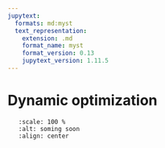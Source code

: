 ```yaml
---
jupytext:
  formats: md:myst
  text_representation:
    extension: .md
    format_name: myst
    format_version: 0.13
    jupytext_version: 1.11.5
---
```


# Dynamic optimization

```{image} _static/img/coming_soon.png
   :scale: 100 %
   :alt: soming soon
   :align: center
```
